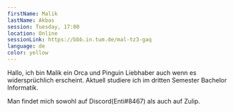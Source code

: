 ```yaml
---
firstName: Malik
lastName: Akbas
session: Tuesday, 17:00
location: Online
sessionLink: https://bbb.in.tum.de/mal-tz3-gaq
language: de
color: yellow
---
```


Hallo, ich bin Malik ein Orca und Pinguin Liebhaber auch wenn es widersprüchlich erscheint. Aktuell studiere ich im dritten Semester Bachelor Informatik.

Man findet mich sowohl auf Discord(Enti#8467) als auch auf Zulip.
